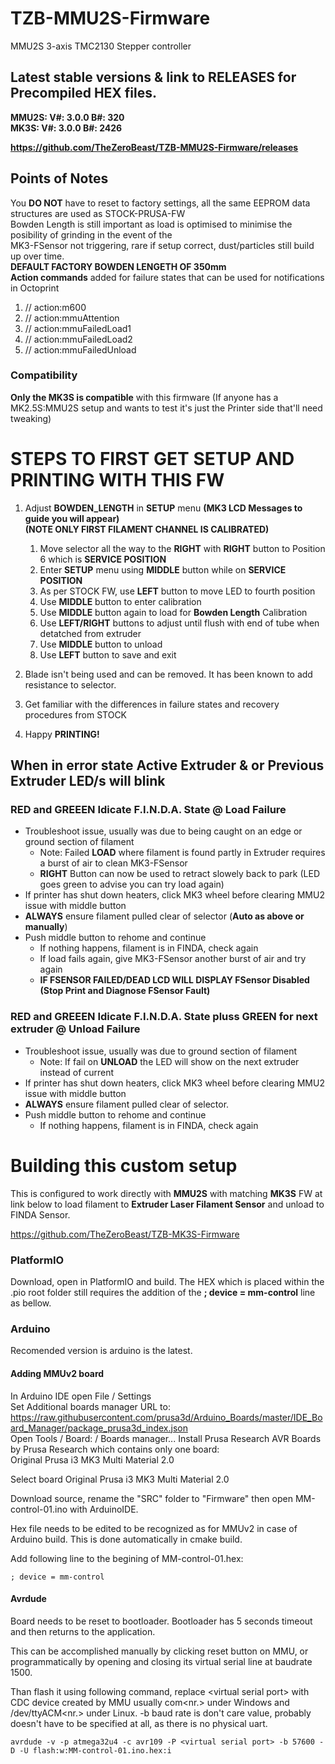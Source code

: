 # TZB-MMU2S-Firmware
MMU2S 3-axis TMC2130 Stepper controller

## Latest stable versions & link to **RELEASES** for Precompiled HEX files. 
**MMU2S: V#: 3.0.0		B#:  320**  
**MK3S:  V#: 3.0.0    B#: 2426**

**https://github.com/TheZeroBeast/TZB-MMU2S-Firmware/releases**

## Points of Notes  
You **DO NOT** have to reset to factory settings, all the same EEPROM data structures are used as STOCK-PRUSA-FW  
Bowden Length is still important as load is optimised to minimise the posibility of grinding in the event of the  
MK3-FSensor not triggering, rare if setup correct, dust/particles still build up over time.  
**DEFAULT FACTORY BOWDEN LENGETH OF 350mm**   
**Action commands** added for failure states that can be used for notifications in Octoprint
  1.  // action:m600
  2.  // action:mmuAttention
  3.  // action:mmuFailedLoad1
  4.  // action:mmuFailedLoad2
  5.  // action:mmuFailedUnload
  
### Compatibility
   **Only the MK3S is compatible** with this firmware (If anyone has a MK2.5S:MMU2S setup and wants to test it's just the Printer side that'll need tweaking)

# **STEPS TO FIRST GET SETUP AND PRINTING WITH THIS FW**  
1. Adjust **BOWDEN_LENGTH** in **SETUP** menu **(MK3 LCD Messages to guide you will appear)**  
**(NOTE ONLY FIRST FILAMENT CHANNEL IS CALIBRATED)**
   1. Move selector all the way to the **RIGHT** with **RIGHT** button to Position 6 which is **SERVICE POSITION**
   2. Enter **SETUP** menu using **MIDDLE** button while on **SERVICE POSITION**
   3. As per STOCK FW, use **LEFT** button to move LED to fourth position
   4. Use **MIDDLE** button to enter calibration
   5. Use **MIDDLE** button again to load for **Bowden Length** Calibration
   6. Use **LEFT/RIGHT** buttons to adjust until flush with end of tube when detatched from extruder
   7. Use **MIDDLE** button to unload
   8. Use **LEFT** button to save and exit

2. Blade isn't being used and can be removed. It has been known to add resistance to selector.

3. Get familiar with the differences in failure states and recovery procedures from STOCK

4. Happy **PRINTING!**

## When in error state Active Extruder & or Previous Extruder LED/s will blink

###   RED and GREEEN Idicate F.I.N.D.A. State @ Load Failure
* Troubleshoot issue, usually was due to being caught on an edge or ground section of filament
  * Note: Failed **LOAD** where filament is found partly in Extruder requires a burst of air to clean MK3-FSensor
  * **RIGHT** Button can now be used to retract slowely back to park (LED goes green to advise you can try load again)
* If printer has shut down heaters, click MK3 wheel before clearing MMU2 issue with middle button
* **ALWAYS** ensure filament pulled clear of selector (**Auto as above or manually**)
* Push middle button to rehome and continue
  * If nothing happens, filament is in FINDA, check again
  * If load fails again, give MK3-FSensor another burst of air and try again
  * **IF FSENSOR FAILED/DEAD LCD WILL DISPLAY FSensor Disabled (Stop Print and Diagnose FSensor Fault)**

###   RED and GREEEN Idicate F.I.N.D.A. State pluss GREEN for next extruder @ Unload Failure
* Troubleshoot issue, usually was due to ground section of filament
  * Note: If fail on **UNLOAD** the LED will show on the next extruder instead of current
* If printer has shut down heaters, click MK3 wheel before clearing MMU2 issue with middle button
* **ALWAYS** ensure filament pulled clear of selector.
* Push middle button to rehome and continue
  * If nothing happens, filament is in FINDA, check again

# Building this custom setup
This is configured to work directly with **MMU2S** with matching **MK3S** FW at link below to load filament to **Extruder Laser Filament Sensor** and unload to FINDA Sensor.

https://github.com/TheZeroBeast/TZB-MK3S-Firmware
### PlatformIO
Download, open in PlatformIO and build.
The HEX which is placed within the .pio root folder still requires the addition of the **; device = mm-control** line as bellow.

### Arduino
Recomended version is arduino is the latest.
#### Adding MMUv2 board
In Arduino IDE open File / Settings  
Set Additional boards manager URL to:  
https://raw.githubusercontent.com/prusa3d/Arduino_Boards/master/IDE_Board_Manager/package_prusa3d_index.json  
Open Tools / Board: / Boards manager...
Install Prusa Research AVR Boards by Prusa Research
which contains only one board:  
Original Prusa i3 MK3 Multi Material 2.0

Select board Original Prusa i3 MK3 Multi Material 2.0

Download source, rename the "SRC" folder to "Firmware" then open MM-control-01.ino with ArduinoIDE.

Hex file needs to be edited to be recognized as for MMUv2 in case of Arduino build. This is done automatically in cmake build.

Add following line to the begining of MM-control-01.hex:
~~~
; device = mm-control
~~~
#### Avrdude
Board needs to be reset to bootloader. Bootloader has 5 seconds timeout and then returns to the application.

This can be accomplished manually by clicking reset button on MMU, or programmatically by opening and closing its virtual serial line at baudrate 1500.

Than flash it using following command, replace \<virtual serial port\> with CDC device created by MMU usually com\<nr.\> under Windows and /dev/ttyACM\<nr.\> under Linux. -b baud rate is don't care value, probably doesn't have to be specified at all, as there is no physical uart.
~~~
avrdude -v -p atmega32u4 -c avr109 -P <virtual serial port> -b 57600 -D -U flash:w:MM-control-01.ino.hex:i
~~~
